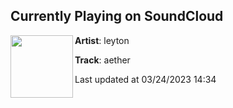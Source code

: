 ## Currently Playing on SoundCloud

[<img align="left" width="100" src="https://i1.sndcdn.com/artworks-C4Eb1NeZEDBo4t4a-5KwXKQ-t500x500.jpg">](https://soundcloud.com/leytonmode/aether-1)

**Artist**: leyton 

**Track**: aether

Last updated at 03/24/2023 14:34
